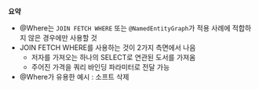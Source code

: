 **요약**
- @Where는 `JOIN FETCH WHERE` 또는 `@NamedEntityGraph`가 적용 사례에 적합하지 않은 경우에만 사용할 것
- JOIN FETCH WHERE를 사용하는 것이 2가지 측면에서 나음
  - 저자를 가져오는 하나의 SELECT로 연관된 도서를 가져옴
  - 주어진 가격을 쿼리 바인딩 파라미터로 전달 가능
- @Where가 유용한 예시 : 소프트 삭제
